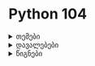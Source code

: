 # Python 104

<details>
    <summary>თემები</summary>
    
### Workshop 4
---
**Iterables (list, tuple)**
- range function
- min, max
- list comprehension
- slicing
- tuple

**Control Flow**
- operators (==; !=; <; <=; >=; >)
- and, or, not operators
- if statements
- if else
- if chaining (if, elif, else)
- truthy and falsy values

### Workshop 5
---
**While Loop**
- infinite loop
- break, continue, else
    
**Functions**
- function body
- calling functions
- parameters vs arguments
- passing by reference
- return values
- arbitrary / non arbitrary parameters
- default values
- type hinting | type annotation for functions
- unpack operator, args, kwargs
- how to accept only args | only kwargs | only ceratin number of args
- returning multiple values
    
### Workshop 6
---

**Introduction to OOP**
* defining classes and creating instances
* writing metods
* dunder methods
* constructor / destructor

**Working with Files**
- opening and closing files
- reading / write / append content
- open modes (r, +, a, w, b)
- relative and absolute paths
- context manager (with statement)

</details>
<details>
    <summary>დავალებები</summary>
    
- [Quiz 1](https://forms.gle/oVYFM3JCJ2PS5tqV8)
- [Quiz 2](https://forms.gle/Vzkf5cuRRa2bLYLm6)
- [Quiz 2.1](https://forms.gle/KKExAzqt3oyuV6Rj7)
    
</details>

<details>
  <summary>წიგნები</summary> 

**Python**
- [Python Crash Course](https://b-ok.asia/book/4995914/5d84d3)
- [Automate the Boring Stuff with Python](https://b-ok.asia/book/5342891/c5ae7c)

**Django**
- [Django for Beginners](https://b-ok.asia/book/11235649/1e051e)
    
**Algorithms**
- [The Algorithm Design Manual (Skiena)](https://b-ok.asia/book/18874390/49fa12)
- [Introduction to Algorithms, Third Edition (Cormen)](https://b-ok.asia/book/5789454/679d14)
</details>
